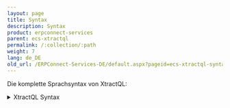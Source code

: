 ```yaml
---
layout: page
title: Syntax
description: Syntax
product: erpconnect-services
parent: ecs-xtractql
permalink: /:collection/:path
weight: 7
lang: de_DE
old_url: /ERPConnect-Services-DE/default.aspx?pageid=ecs-xtractql-syntax
---
```


Die komplette Sprachsyntax von XtractQL:

<details>
<summary>XtractQL Syntax</summary>
{% highlight sql %}
XtractQL
   := (SelectCommand | ExecuteCommand | DescribeCommand) 
  
SelectCommand
   := "SELECT" [SelectResult] SelectFieldList "FROM" (SelectQuery | SelectQueryBW 
        | SelectTable)
  
SelectResult      
   := "TOP" Integer ["SKIP" Integer]
  
SelectFieldList
   := "*" | (SelectField {"," SelectField})
  
SelectField
   := (Identifier | String | StringPassThrough) ["AS" (Identifier | String |
        StringPassThrough)]
  
SelectQuery
   := "QUERY" String [Into] ["WHERE" SelectQueryCriteria {"," 
        SelectQueryCriteria}] ["USING" String]
  
SelectQueryBW
   := "BWQUERY" String [Into] ["WHERE" SelectQueryCriteria {"," SelectQueryCriteria}]
  
SelectQueryCriteria
   := Identifier (("EQ" | "NE" | GT" | "LT" | "GE" | "LE" | "MP") (String | Variable) | ("IN" "(" SelectQueryCriteriaRange {[","] SelectQueryCriteriaRange} ")") | ("BT" (String | Variable) "AND" (String | Variable)))
  
SelectQueryCriteriaRange
   := "(" (("I" | "INCLUDE") | ("E" | "EXCLUDE")) "," (("EQ" | "NE" | GT" | "LT" | "GE" | "LE") | "LIKE") "," (String | Variable) ["," (String | Variable)] ")"
  
SelectTable
   := ["TABLE"] (String | Identifier) [Into] ["WHERE" SelectTableWhereExpression]) [WithOptions{CUSTOMFUNCTIONNAME}]
  
SelectTableWhereExpression
   := SelectTableWhereTerm {("AND" | "OR") SelectTableWhereTerm}
     
SelectTableWhereTerm
   := SelectTableWhereFactor | ("(" SelectTableWhereExpression ")")
  
SelectTableWhereFactor
   := Identifier (SelectTableWhereFactorOperator | SelectTableWhereFactorNull | (["NOT"] (SelectTableWhereFactorLike | SelectTableWhereFactorBetween | SelectTableWhereFactorIn)))
  
SelectTableWhereFactorOperator
   := ("EQ" | "NE" | "LT" | "GT" | "LE" | "GE") SelectTableWhereFactorValue
     
SelectTableWhereFactorNull  
   := "IS" ["NOT"] "NULL"
  
SelectTableWhereFactorLike
   := "LIKE" (String  | Variable)
  
SelectTableWhereFactorBetween
   := "BETWEEN" SelectTableWhereFactorValue "AND" SelectTableWhereFactorValue
  
SelectTableWhereFactorIn
   := "IN" "(" String {"," String} ")"
  
SelectTableWhereFactorValue
   := String | Integer | Number | Variable | Identifier
  
ExecuteCommand
   := "EXECUTE" (ExecuteMDX | ExecuteFunction)
  
ExecuteMDX
   := "MDX" StringPassThrough [Into]
  
ExecuteFunction
   := "FUNCTION" String [(Imports | Exports | Tables) {(Imports | Exports | Tables)}]
  
Imports
   := ("IMPORTS" | "IMPORTING") ImportsParameter {"," ImportsParameter}
     
ImportsParameter
   := Variable "=" Identifier
  
Exports
   := ("EXPORTS" | "EXPORTING") ExportsParameter {"," ExportsParameter}
     
ExportsParameter
   := Identifier "=" (String | Integer | Number | Variable)
  
Tables
   := "TABLES" TablesParameter {"," TablesParameter}
  
TablesParameter
   := Identifier ["=" (Variable | Table)] [Into]
  
Table
   := "(" TableMaps [","] TableValues {[","] TableValues} ")"
  
TableMaps
   := "(" Identifier {"," Identifier} ")"
     
TableValues
   := "(" String {"," String} ")"
  
DescribeCommand
   := "DESCRIBE" (DescribeTable | DescribeQuery | DescribeQueryBW | DescribeFunction | DescribeStructure) [Into]
  
DescribeTable
   := "TABLE" ((String ["GET" "FIELDS"]) | DescribeTableCatalog)
  
DescribeTableCatalog
   := "CATALOG" "WHERE" "TABLENAME" ("EQ" | "LIKE") String
  
DescribeQuery
   := "QUERY" (DescribeQueryGet | DescribeQueryCatalog | DescribeQueryUserGroup) 
  
DescribeQueryGet
   := String "GET" ("FIELDS" | "VARIANTS" | "SELECTION-PARAMETERS")
     
DescribeQueryCatalog
   := "CATALOG" "WHERE" DescribeQueryCatalogParameter {","  DescribeQueryCatalogParameter}
  
DescribeQueryCatalogParameter
   := DescribeQueryWorkspace | ("USERGROUP" ("EQ" | "LIKE") String) | ("QUERYNAME" ("EQ" | "LIKE") String)
  
DescribeQueryUserGroup
   := "USERGROUP" "WHERE" DescribeQueryWorkspace
  
DescribeQueryWorkspace
   := "WORKSPACE" "EQ" String{G,S,GLOBAL,STANDARD}
  
DescribeQueryBW
   := "BWQUERY" (DescribeQueryBWGet | DescribeQueryBWCatalog) 
  
DescribeQueryBWCatalog
   := "CATALOG" "WHERE" "CUBENAME" ("EQ" | "LIKE") String
     
DescribeQueryBWGet
   := String "GET" ("MEASURES" | "VARIABLES" | "DIMENSIONS" | ("DIMENSIONS-PROPERTIES" ["OF"] String))
  
DescribeFunction
   := "FUNCTION" (DescribeFunctionCatalog | (String "GET" ("EXPORTS" | "IMPORTS" | DescribeFunctionTables)))
  
DescribeFunctionCatalog
   := "CATALOG" "WHERE" "FUNCTIONNAME" ("EQ" | "LIKE") String
  
DescribeFunctionTables
   := "TABLES" | (("TABLES-STRUCTURE" | "TABLES-DATATABLE") ["OF"] String)
  
DescribeStructure
   := "STRUCTURE" String
  
Into
   := "INTO" Variable
  
WithOptions
   := ("WITH" | "WITH-OPTIONS") "(" Settings ")"
        
Settings
   :=  Identifier "=" String {"," Identifier "=" String}
  
Tokens
------
  
Variable
   := "@" , Identifier
  
Identifier
    := (Letter | "_") , {Letter | Digit | "_" | "-" | "$"}
      
String
    := ("'" , {ANY-CHARACTER-EXCEPT-QUOTE | "''"} , "'") | (""" , {ANY-CHARACTER-EXCEPT-QUOTE | """"} , """)
     
StringPassThrough
    := ("[" , {ANY-CHARACTER-EXCEPT-QUOTE | "]]"} , "]") | ("|" , {ANY-CHARACTER-EXCEPT-QUOTE | "||"} , "|")
Number
   := ["-" | "+"] , DigitSequence , ["." , DigitSequence]
Integer
   := DigitSequence
DigitSequence
    := Digit , {Digit}
Digit               
    := "0-9"
Letter
    := "A-Za-z"
{% endhighlight %}
</details>
